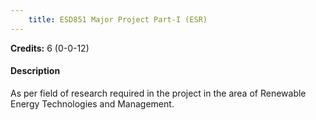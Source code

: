 ```yaml
---
    title: ESD851 Major Project Part-I (ESR)
---
```

**Credits:** 6 (0-0-12)



#### Description 
As per field of research required in the project in the area of Renewable Energy Technologies and Management.